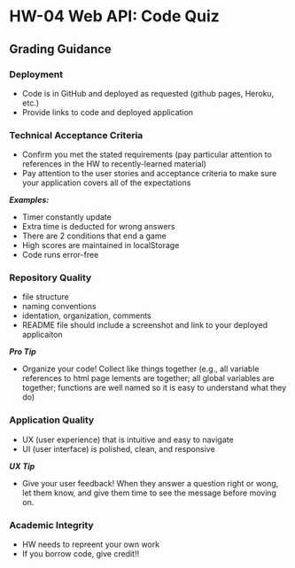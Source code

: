 # HW-04 Web API: Code Quiz
## Grading Guidance

### Deployment
* Code is in GitHub and deployed as requested (github pages, Heroku, etc.)
* Provide links to code and deployed application

### Technical Acceptance Criteria
* Confirm you met the stated requirements (pay particular attention to references in the HW to recently-learned material)
* Pay attention to the user stories and acceptance criteria to make sure your application covers all of the expectations

***Examples:***
* Timer constantly update
* Extra time is deducted for wrong answers
* There are 2 conditions that end a game
* High scores are maintained in localStorage
* Code runs error-free

### Repository Quality
* file structure
* naming conventions
* identation, organization, comments
* README file should include a screenshot and link to your deployed applicaiton

***Pro Tip***
* Organize your code!  Collect like things together (e.g., all variable references to html page lements are together; all global variables are together; functions are well named so it is easy to understand what they do)


### Application Quality
* UX (user experience) that is intuitive and easy to navigate
* UI (user interface) is polished, clean, and responsive

***UX Tip***
* Give your user feedback!  When they answer a question right or wong, let them know, and give them time to see the message before moving on.

### Academic Integrity
* HW needs to repreent your own work
* If you borrow code, give credit!!
